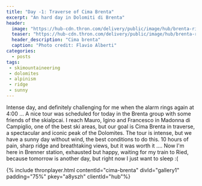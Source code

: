 ```yaml
---
title: "Day -1: Traverse of Cima Brenta"
excerpt: "An hard day in Dolomiti di Brenta"
header: 
  image: "https://hub-cdn.thron.com/delivery/public/image/hub/brenta-ridge-west/a8yszh/std/1600x400/header.jpg?scalemode=auto&cropmode=pixel&adjustcrop=extend&cropx=0&cropy=0&cropw=1600&croph=500"
  teaser: "https://hub-cdn.thron.com/delivery/public/image/hub/brenta-ridge-west/a8yszh/std/800x400/header.jpg?scalemode=auto"
  header_description: "Cima brenta"
  caption: "Photo credit: Flavio Alberti"
categories:
  - posts
tags: 
 - skimountaineering
 - dolomites
 - alpinism
 - ridge
 - sunny
---
```


Intense day, and definitely challenging for me when the alarm rings again at 4:00 ...
A nice tour was scheduled for today in the Brenta group with some friends of the skialpcai. I reach Mauro, Igino and Francesco in Madonna di Campiglio, one of the best ski areas, but our goal is Cima Brenta in traverse, a spectacular and iconic peak of the Dolomites. The tour is intense, but we have a sunny day without wind, the best conditions to do this. 10 hours of pain, sharp ridge and breathtaking views, but it was worth it ....
Now I'm here in Brenner station, exhausted but happy, waiting for my train to Ried, because tomorrow is another day, but right now I just want to sleep :(

{% include thronplayer.html contentId="cima-brenta" divId="gallery1" padding="75%" pkey="a8yszh" clientId="hub"%}

